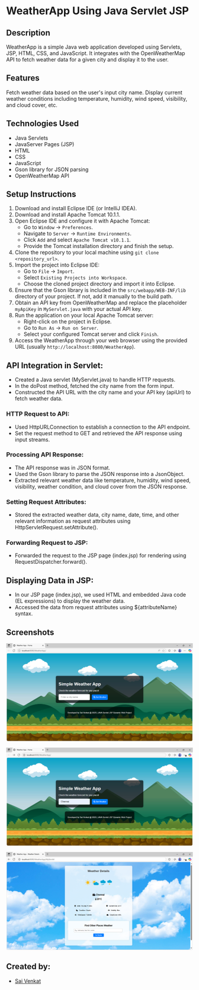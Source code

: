 # WeatherApp Using Java Servlet JSP

## Description
WeatherApp is a simple Java web application developed using Servlets, JSP, HTML, CSS, and JavaScript. It integrates with the OpenWeatherMap API to fetch weather data for a given city and display it to the user.

## Features
Fetch weather data based on the user's input city name.
Display current weather conditions including temperature, humidity, wind speed, visibility, and cloud cover, etc.

## Technologies Used
- Java Servlets
- JavaServer Pages (JSP)
- HTML
- CSS
- JavaScript
- Gson library for JSON parsing
- OpenWeatherMap API

## Setup Instructions
1. Download and install Eclipse IDE (or IntelliJ IDEA).
2. Download and install Apache Tomcat 10.1.1.
3. Open Eclipse IDE and configure it with Apache Tomcat:
   - Go to `Window` -> `Preferences`.
   - Navigate to `Server` -> `Runtime Environments`.
   - Click `Add` and select `Apache Tomcat v10.1.1`.
   - Provide the Tomcat installation directory and finish the setup.
4. Clone the repository to your local machine using `git clone <repository_url>`.
5. Import the project into Eclipse IDE:
   - Go to `File` -> `Import`.
   - Select `Existing Projects into Workspace`.
   - Choose the cloned project directory and import it into Eclipse.
6. Ensure that the Gson library is included in the `src/webapp/WEB-INF/lib` directory of your project. If not, add it manually to the build path.
7. Obtain an API key from OpenWeatherMap and replace the placeholder `myApiKey` in `MyServlet.java` with your actual API key.
8. Run the application on your local Apache Tomcat server:
   - Right-click on the project in Eclipse.
   - Go to `Run As` -> `Run on Server`.
   - Select your configured Tomcat server and click `Finish`.
9. Access the WeatherApp through your web browser using the provided URL (usually `http://localhost:8080/WeatherApp`).

## API Integration in Servlet:
- Created a Java servlet (MyServlet.java) to handle HTTP requests.
- In the doPost method, fetched the city name from the form input.
- Constructed the API URL with the city name and your API key (apiUrl) to fetch weather data.

 ### HTTP Request to API:
   -  Used HttpURLConnection to establish a connection to the API endpoint.
   - Set the request method to GET and retrieved the API response using input streams.

 ### Processing API Response:
  - The API response was in JSON format.
  - Used the Gson library to parse the JSON response into a JsonObject.
  - Extracted relevant weather data like temperature, humidity, wind speed, visibility, weather condition, and cloud cover from the JSON response.
    
### Setting Request Attributes:

  - Stored the extracted weather data, city name, date, time, and other relevant information as request attributes using HttpServletRequest.setAttribute().

### Forwarding Request to JSP:

  - Forwarded the request to the JSP page (index.jsp) for rendering using RequestDispatcher.forward().

## Displaying Data in JSP:

  - In our JSP page (index.jsp), we used HTML and embedded Java code (EL expressions) to display the weather data.
  - Accessed the data from request attributes using ${attributeName} syntax.

## Screenshots
![WeatherApp Screenshot](screenshots/Screenshot1.png)

![WeatherApp Screenshot](screenshots/Screenshot2.png)

![WeatherApp Screenshot](screenshots/Screenshot3.png)

## Created by:
- [Sai Venkat](https://github.com/naamsanamone) 

